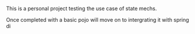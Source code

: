 This is a personal project testing the use case of state mechs.

Once completed with a basic pojo will move on to intergrating it with spring di